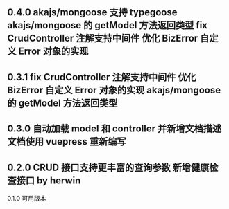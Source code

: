 0.4.0
akajs/mongoose 支持 typegoose
akajs/mongoose 的 getModel 方法返回类型
fix CrudController 注解支持中间件
优化 BizError 自定义 Error 对象的实现
---
0.3.1
fix CrudController 注解支持中间件
优化 BizError 自定义 Error 对象的实现
akajs/mongoose 的 getModel 方法返回类型
---
0.3.0
自动加载 model 和 controller 并新增文档描述
文档使用 vuepress 重新编写
---
0.2.0
CRUD 接口支持更丰富的查询参数
新增健康检查接口 by herwin
---
0.1.0
可用版本
